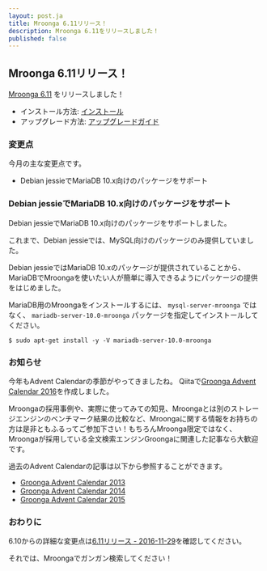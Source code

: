 ```yaml
---
layout: post.ja
title: Mroonga 6.11リリース！
description: Mroonga 6.11をリリースしました！
published: false
---
```


## Mroonga 6.11リリース！

[Mroonga 6.11](/ja/docs/news.html#release-6-11) をリリースしました！

  * インストール方法: [インストール](/ja/docs/install.html)
  * アップグレード方法: [アップグレードガイド](/ja/docs/upgrade.html)

### 変更点

今月の主な変更点です。

* Debian jessieでMariaDB 10.x向けのパッケージをサポート

### Debian jessieでMariaDB 10.x向けのパッケージをサポート

Debian jessieでMariaDB 10.x向けのパッケージをサポートしました。

これまで、Debian jessieでは、MySQL向けのパッケージのみ提供していました。

Debian jessieではMariaDB 10.xのパッケージが提供されていることから、MariaDBでMroongaを使いたい人が簡単に導入できるようにパッケージの提供をはじめました。

MariaDB用のMroongaをインストールするには、 `mysql-server-mroonga` ではなく、 `mariadb-server-10.0-mroonga` パッケージを指定してインストールしてください。

    $ sudo apt-get install -y -V mariadb-server-10.0-mroonga

### お知らせ

今年もAdvent Calendarの季節がやってきましたね。
Qiitaで[Groonga Advent Calendar 2016](http://qiita.com/advent-calendar/2016/groonga)を作成しました。

Mroongaの採用事例や、実際に使ってみての知見、Mroongaとは別のストレージエンジンのベンチマーク結果の比較など、Mroongaに関する情報をお持ちの方は是非ともふるってご参加下さい！もちろんMroonga限定ではなく、Mroongaが採用している全文検索エンジンGroongaに関連した記事なら大歓迎です。

過去のAdvent Calendarの記事は以下から参照することができます。

* [Groonga Advent Calendar 2013](http://qiita.com/advent-calendar/2013/groonga)
* [Groonga Advent Calendar 2014](http://qiita.com/advent-calendar/2014/groonga)
* [Groonga Advent Calendar 2015](http://qiita.com/advent-calendar/2015/groonga)

### おわりに

6.10からの詳細な変更点は[6.11リリース - 2016-11-29](/ja/docs/news.html#release-6-11)を確認してください。

それでは、Mroongaでガンガン検索してください！
